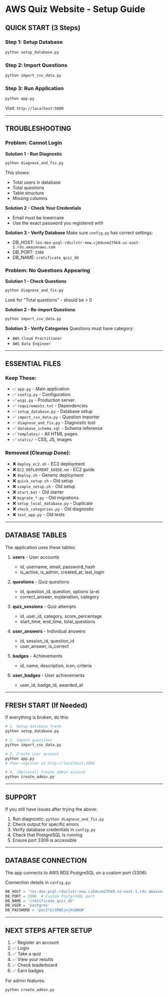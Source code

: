 # AWS Quiz Website - Setup Guide

## QUICK START (3 Steps)

### Step 1: Setup Database
```bash
python setup_database.py
```

### Step 2: Import Questions
```bash
python import_csv_data.py
```

### Step 3: Run Application
```bash
python app.py
```

Visit: `http://localhost:5000`

---

## TROUBLESHOOTING

### Problem: Cannot Login

**Solution 1 - Run Diagnostic**
```bash
python diagnose_and_fix.py
```
This shows:
- Total users in database
- Total questions
- Table structure
- Missing columns

**Solution 2 - Check Your Credentials**
- Email must be lowercase
- Use the exact password you registered with

**Solution 3 - Verify Database**
Make sure `config.py` has correct settings:
- DB_HOST: `los-dev-psql-rdsclstr-new.cj6duvm27hk9.us-east-1.rds.amazonaws.com`
- DB_PORT: `3306`
- DB_NAME: `cretificate_quiz_db`

### Problem: No Questions Appearing

**Solution 1 - Check Questions**
```bash
python diagnose_and_fix.py
```
Look for "Total questions" - should be > 0

**Solution 2 - Re-import Questions**
```bash
python import_csv_data.py
```

**Solution 3 - Verify Categories**
Questions must have category:
- `AWS Cloud Practitioner`
- `AWS Data Engineer`

---

## ESSENTIAL FILES

### Keep These:
- ✅ `app.py` - Main application
- ✅ `config.py` - Configuration
- ✅ `wsgi.py` - Production server
- ✅ `requirements.txt` - Dependencies
- ✅ `setup_database.py` - Database setup
- ✅ `import_csv_data.py` - Question importer
- ✅ `diagnose_and_fix.py` - Diagnostic tool
- ✅ `database_schema.sql` - Schema reference
- ✅ `templates/` - All HTML pages
- ✅ `static/` - CSS, JS, images

### Removed (Cleanup Done):
- ❌ `deploy_ec2.sh` - EC2 deployment
- ❌ `EC2_DEPLOYMENT_GUIDE.md` - EC2 guide
- ❌ `deploy.sh` - Generic deployment
- ❌ `quick_setup.sh` - Old setup
- ❌ `simple_setup.sh` - Old setup
- ❌ `start.bat` - Old starter
- ❌ `migrate_*.py` - Old migrations
- ❌ `setup_local_database.py` - Duplicate
- ❌ `check_categories.py` - Old diagnostic
- ❌ `test_app.py` - Old tests

---

## DATABASE TABLES

The application uses these tables:

1. **users** - User accounts
   - id, username, email, password_hash
   - is_active, is_admin, created_at, last_login

2. **questions** - Quiz questions
   - id, question_id, question, options (a-e)
   - correct_answer, explanation, category

3. **quiz_sessions** - Quiz attempts
   - id, user_id, category, score_percentage
   - start_time, end_time, total_questions

4. **user_answers** - Individual answers
   - id, session_id, question_id
   - user_answer, is_correct

5. **badges** - Achievements
   - id, name, description, icon, criteria

6. **user_badges** - User achievements
   - user_id, badge_id, awarded_at

---

## FRESH START (If Needed)

If everything is broken, do this:

```bash
# 1. Setup database fresh
python setup_database.py

# 2. Import questions
python import_csv_data.py

# 3. Create your account
python app.py
# Then register at http://localhost:5000

# 4. (Optional) Create admin account
python create_admin.py
```

---

## SUPPORT

If you still have issues after trying the above:

1. Run diagnostic: `python diagnose_and_fix.py`
2. Check output for specific errors
3. Verify database credentials in `config.py`
4. Check that PostgreSQL is running
5. Ensure port 3306 is accessible

---

## DATABASE CONNECTION

The app connects to AWS RDS PostgreSQL on a custom port (3306).

Connection details in `config.py`:
```python
DB_HOST = 'los-dev-psql-rdsclstr-new.cj6duvm27hk9.us-east-1.rds.amazonaws.com'
DB_PORT = 3306  # Custom PostgreSQL port
DB_NAME = 'cretificate_quiz_db'
DB_USER = 'postgres'
DB_PASSWORD = 'poc2*&(SRWSjnjkn@#@#'
```

---

## NEXT STEPS AFTER SETUP

1. ✅ Register an account
2. ✅ Login
3. ✅ Take a quiz
4. ✅ View your results
5. ✅ Check leaderboard
6. ✅ Earn badges

For admin features:
```bash
python create_admin.py
```

